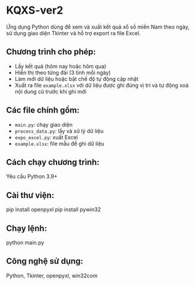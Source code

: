# KQXS-ver2

Ứng dụng Python dùng để xem và xuất kết quả xổ số miền Nam theo ngày, sử dụng giao diện Tkinter và hỗ trợ export ra file Excel.

## Chương trình cho phép:
- Lấy kết quả (hôm nay hoặc hôm qua)
- Hiển thị theo từng đài (3 tỉnh mỗi ngày)
- Làm mới dữ liệu hoặc bật chế độ tự động cập nhật
- Xuất ra file `example.xlsx` với dữ liệu được ghi đúng vị trí và tự động xoá nội dung cũ trước khi ghi mới

## Các file chính gồm:
- `main.py`: chạy giao diện
- `process_data.py`: lấy và xử lý dữ liệu
- `expo_excel.py`: xuất Excel
- `example.xlsx`: file mẫu để ghi dữ liệu

## Cách chạy chương trình:
Yêu cầu Python 3.9+

## Cài thư viện:
pip install openpyxl
pip install pywin32


## Chạy lệnh:

python main.py


## Công nghệ sử dụng:
Python, Tkinter, openpyxl, win32com
